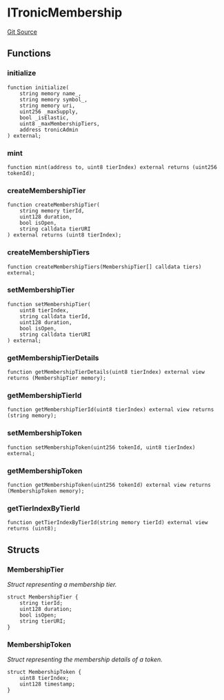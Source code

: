 # ITronicMembership
[Git Source](https://github.com/sammyshakes/cloneable-tba/blob/69000936679381ac7b4b9436ba05974e252ee19a/src/interfaces/ITronicMembership.sol)


## Functions
### initialize


```solidity
function initialize(
    string memory name_,
    string memory symbol_,
    string memory uri,
    uint256 _maxSupply,
    bool _isElastic,
    uint8 _maxMembershipTiers,
    address tronicAdmin
) external;
```

### mint


```solidity
function mint(address to, uint8 tierIndex) external returns (uint256 tokenId);
```

### createMembershipTier


```solidity
function createMembershipTier(
    string memory tierId,
    uint128 duration,
    bool isOpen,
    string calldata tierURI
) external returns (uint8 tierIndex);
```

### createMembershipTiers


```solidity
function createMembershipTiers(MembershipTier[] calldata tiers) external;
```

### setMembershipTier


```solidity
function setMembershipTier(
    uint8 tierIndex,
    string calldata tierId,
    uint128 duration,
    bool isOpen,
    string calldata tierURI
) external;
```

### getMembershipTierDetails


```solidity
function getMembershipTierDetails(uint8 tierIndex) external view returns (MembershipTier memory);
```

### getMembershipTierId


```solidity
function getMembershipTierId(uint8 tierIndex) external view returns (string memory);
```

### setMembershipToken


```solidity
function setMembershipToken(uint256 tokenId, uint8 tierIndex) external;
```

### getMembershipToken


```solidity
function getMembershipToken(uint256 tokenId) external view returns (MembershipToken memory);
```

### getTierIndexByTierId


```solidity
function getTierIndexByTierId(string memory tierId) external view returns (uint8);
```

## Structs
### MembershipTier
*Struct representing a membership tier.*


```solidity
struct MembershipTier {
    string tierId;
    uint128 duration;
    bool isOpen;
    string tierURI;
}
```

### MembershipToken
*Struct representing the membership details of a token.*


```solidity
struct MembershipToken {
    uint8 tierIndex;
    uint128 timestamp;
}
```

